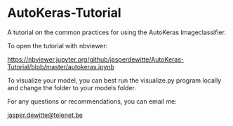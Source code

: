 # AutoKeras-Tutorial
 A tutorial on the common practices for using the AutoKeras Imageclassifier.
 
 To open the tutorial with nbviewer:
 
https://nbviewer.jupyter.org/github/jasperdewitte/AutoKeras-Tutorial/blob/master/autokeras.ipynb
 
 To visualize your model, you can best run the visualize.py program locally and change the folder to your models folder.
 
 For any questions or recommendations,
 you can email me:
 
 jasper.dewitte@telenet.be
